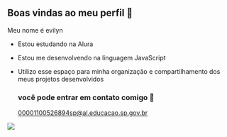 ## Boas vindas ao meu perfil 🫶

Meu nome é evilyn 

- Estou estudando na Alura
- Estou me desenvolvendo na linguagem JavaScript
- Utilizo esse espaço para minha organização e compartilhamento dos meus projetos desenvolvidos

  ### você pode entrar em contato comigo 📧

  00001100526894sp@al.educacao.sp.gov.br

![](https://tenor.com/view/disgust-gif-11927322) 

